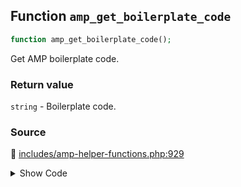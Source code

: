 ## Function `amp_get_boilerplate_code`

```php
function amp_get_boilerplate_code();
```

Get AMP boilerplate code.

### Return value

`string` - Boilerplate code.

### Source

:link: [includes/amp-helper-functions.php:929](../../includes/amp-helper-functions.php#L929-L932)

<details>
<summary>Show Code</summary>

```php
function amp_get_boilerplate_code() {
	$stylesheets = amp_get_boilerplate_stylesheets();
	return sprintf( '<style amp-boilerplate>%s</style><noscript><style amp-boilerplate>%s</style></noscript>', $stylesheets[0], $stylesheets[1] );
}
```

</details>
